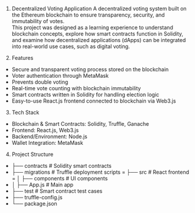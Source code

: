 1. Decentralized Voting Application
A decentralized voting system built on the Ethereum blockchain to ensure transparency, security, and immutability of votes.  
This project was designed as a learning experience to understand blockchain concepts, explore how smart contracts function in Solidity, and examine how decentralized applications (dApps) can be integrated into real-world use cases, such as digital voting.

2. Features
- Secure and transparent voting process stored on the blockchain  
- Voter authentication through MetaMask  
- Prevents double voting  
- Real-time vote counting with blockchain immutability  
- Smart contracts written in Solidity for handling election logic  
- Easy-to-use React.js frontend connected to blockchain via Web3.js  

3. Tech Stack
- Blockchain & Smart Contracts: Solidity, Truffle, Ganache  
- Frontend: React.js, Web3.js  
- Backend/Environment: Node.js  
- Wallet Integration: MetaMask  

4. Project Structure
- ├──  contracts # Solidity smart contracts
- ├──  migrations # Truffle deployment scripts
= ├──  src # React frontend
= │ ├──  components # UI components
- │ ├──  App.js # Main app
- ├──  test # Smart contract test cases
- ├──  truffle-config.js
- └──  package.json


